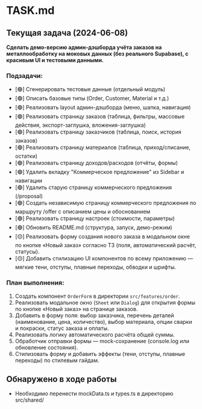 # TASK.md

## Текущая задача (2024-06-08)
**Сделать демо-версию админ-дэшборда учёта заказов на металлообработку на моковых данных (без реального Supabase), с красивым UI и тестовыми данными.**

### Подзадачи:
- [🟢] Сгенерировать тестовые данные (отдельный модуль)
- [🟢] Описать базовые типы (Order, Customer, Material и т.д.)
- [🟢] Реализовать layout админ-дэшборда (меню, шапка, навигация)
- [🟢] Реализовать страницу заказов (таблица, фильтры, массовые действия, экспорт-заглушка, вложения-заглушка)
- [🟢] Реализовать страницу заказчиков (таблица, поиск, история заказов)
- [🟢] Реализовать страницу материалов (таблица, приход/списание, остатки)
- [🟢] Реализовать страницу доходов/расходов (отчёты, формы)
- [🟢] Удалить вкладку "Коммерческое предложение" из Sidebar и навигации
- [🟢] Удалить старую страницу коммерческого предложения (/proposal)
- [🟢] Создать независимую страницу коммерческого предложения по маршруту /offer с описанием цены и обоснованием
- [🟢] Реализовать страницу настроек (стоимости, параметры)
- [🟢] Обновить README.md (структура, запуск, демо-режим)
- [🟡] Реализовать форму создания нового заказа в модальном окне по кнопке «Новый заказ» согласно ТЗ (поля, автоматический расчёт, статусы).
- [🟡] Добавить стилизацию UI компонентов по всему приложению — мягкие тени, отступы, плавные переходы, обводки и шрифты.

### План выполнения:
1. Создать компонент `OrderForm` в директории `src/features/order`.
2. Реализовать модальное окно (`Sheet` или `Dialog`) для открытия формы по кнопке «Новый заказ» на странице заказов.
3. Добавить в форму поля: выбор заказчика, перечень деталей (наименование, цена, количество), выбор материала, опции сварки и покраски, статус заказа и оплаты.
4. Реализовать логику автоматического расчёта общей суммы.
5. Обработчик отправки формы — mock-сохранение (console.log или обновление состояния).
6. Стилизовать форму и добавить эффекты (тени, отступы, плавные переходы) по стилевым гайдам.

## Обнаружено в ходе работы
- Необходимо перенести mockData.ts и types.ts в директорию src/shared/ 